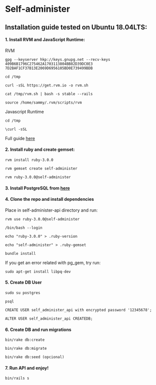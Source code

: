 [logo]: https://gitlab.com/eugesma/SifahoHSMA/blob/master/app/assets/images/LogoSIFAHO.png
# Self-administer

## Installation guide tested on Ubuntu 18.04LTS:

#### 1. Install RVM and JavaScript Runtime:

RVM
```
gpg --keyserver hkp://keys.gnupg.net --recv-keys 409B6B1796C275462A1703113804BB82D39DC0E3 7D2BAF1CF37B13E2069D6956105BD0E739499BDB

cd /tmp

curl -sSL https://get.rvm.io -o rvm.sh

cat /tmp/rvm.sh | bash -s stable --rails

source /home/sammy/.rvm/scripts/rvm
```
Javascript Runtime
```
cd /tmp

\curl -sSL
```
Full guide [here](https://www.digitalocean.com/community/tutorials/how-to-install-ruby-on-rails-with-rvm-on-ubuntu-16-04)

#### 2. Install ruby and create gemset:
```
rvm install ruby-3.0.0

rvm gemset create self-administer

rvm ruby-3.0.0@self-administer
```
#### 3. Install PostgreSQL from [here](https://www.digitalocean.com/community/tutorials/how-to-install-and-use-postgresql-on-ubuntu-18-04)

#### 4. Clone the repo and install dependencies 

Place in self-administer-api directory and run:

```
rvm use ruby-3.0.0@self-administer

/bin/bash --login

echo "ruby-3.0.0" > .ruby-version

echo "self-administer" > .ruby-gemset

bundle install
```
If you get an error related with pg_gem, try run: 
```
sudo apt-get install libpq-dev
```

#### 5. Create DB User

```
sudo su postgres

psql

CREATE USER self_administer_api with encrypted password '12345678';

ALTER USER self_administer_api CREATEDB;
```

#### 6. Create DB and run migrations

```
bin/rake db:create 

bin/rake db:migrate

bin/rake db:seed (opcional)
```

#### 7. Run API and enjoy!
```
bin/rails s
```
